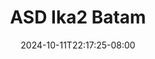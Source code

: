 --- 
title: "ASD  Ika2  Batam"
description: "nonton bokep ASD  Ika2  Batam  tele   new"
date: 2024-10-11T22:17:25-08:00
file_code: "2oht0u9mu4yk"
draft: false
cover: "soxeby76orloq3tf.jpg"
tags: ["ASD", "Batam", "bokep-indo", "bokep-viral", "bokep-ig"]
length: 1716
fld_id: "1483163"
foldername: "Asian s3x diary Batam id telegram"
categories: ["Asian s3x diary Batam id telegram"]
views: 0
---